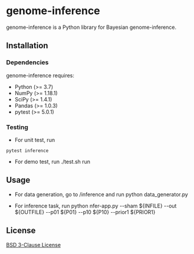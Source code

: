 # genome-inference

genome-inference is a Python library for Bayesian genome-inference.

## Installation

### Dependencies


genome-inference requires:

- Python (>= 3.7)
- NumPy (>= 1.18.1)
- SciPy (>= 1.4.1)
- Pandas (>= 1.0.3)
- pytest (>= 5.0.1)

### Testing

- For unit test, run 

```pytest inference ```

- For demo test, run 
    ./test.sh run

## Usage
- For data generation, go to /inference and run
  python data_generator.py

- For inference task, run 
  python nfer-app.py  --sham ${INFILE} --out ${OUTFILE} --p01  ${P01} --p10 ${P10}  --prior1 ${PRIOR1}

## License
[BSD 3-Clause License](https://opensource.org/licenses/BSD-3-Clause/)
